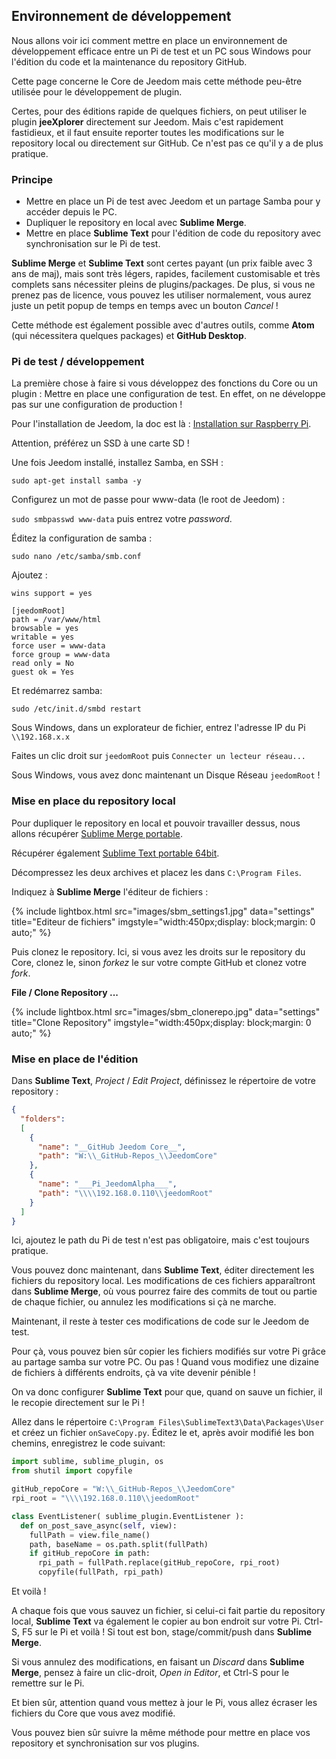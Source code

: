 ## Environnement de développement

Nous allons voir ici comment mettre en place un environnement de développement efficace entre un Pi de test et un PC sous Windows pour l'édition du code et la maintenance du repository GitHub.

Cette page concerne le Core de Jeedom mais cette méthode peu-être utilisée pour le développement de plugin.

Certes, pour des éditions rapide de quelques fichiers, on peut utiliser le plugin **jeeXplorer** directement sur Jeedom. Mais c'est rapidement fastidieux, et il faut ensuite reporter toutes les modifications sur le repository local ou directement sur GitHub. Ce n'est pas ce qu'il y a de plus pratique.

### Principe

- Mettre en place un Pi de test avec Jeedom et un partage Samba pour y accéder depuis le PC.
- Dupliquer le repository en local avec **Sublime Merge**.
- Mettre en place **Sublime Text** pour l'édition de code du repository avec synchronisation sur le Pi de test.

**Sublime Merge** et **Sublime Text** sont certes payant (un prix faible avec 3 ans de maj), mais sont très légers, rapides, facilement customisable et très complets sans nécessiter pleins de plugins/packages. De plus, si vous ne prenez pas de licence, vous pouvez les utiliser normalement, vous aurez juste un petit popup de temps en temps avec un bouton *Cancel* !

Cette méthode est également possible avec d'autres outils, comme **Atom** (qui nécessitera quelques packages) et **GitHub Desktop**.

### Pi de test / développement

La première chose à faire si vous développez des fonctions du Core ou un plugin : Mettre en place une configuration de test. En effet, on ne développe pas sur une configuration de production !

Pour l'installation de Jeedom, la doc est là : [Installation sur Raspberry Pi](https://doc.jeedom.com/fr_FR/installation/rpi).

Attention, préférez un SSD à une carte SD !

Une fois Jeedom installé, installez Samba, en SSH :

`sudo apt-get install samba -y`

Configurez un mot de passe pour www-data (le root de Jeedom) :

`sudo smbpasswd www-data` puis entrez votre *password*.

Éditez la configuration de samba :

`sudo nano /etc/samba/smb.conf`

Ajoutez :

````text
wins support = yes

[jeedomRoot]
path = /var/www/html
browsable = yes
writable = yes
force user = www-data
force group = www-data
read only = No
guest ok = Yes
````

Et redémarrez samba:

`sudo /etc/init.d/smbd restart`

Sous Windows, dans un explorateur de fichier, entrez l'adresse IP du Pi `\\192.168.x.x`

Faites un clic droit sur `jeedomRoot` puis `Connecter un lecteur réseau...`

Sous Windows, vous avez donc maintenant un Disque Réseau `jeedomRoot` !


### Mise en place du repository local

Pour dupliquer le repository en local et pouvoir travailler dessus, nous allons récupérer [Sublime Merge portable](https://www.sublimemerge.com/download).

Récupérer également [Sublime Text portable 64bit](https://www.sublimetext.com/3).

Décompressez les deux archives et placez les dans `C:\Program Files`.

Indiquez à **Sublime Merge** l'éditeur de fichiers :

{% include lightbox.html src="images/sbm_settings1.jpg" data="settings" title="Editeur de fichiers" imgstyle="width:450px;display: block;margin: 0 auto;" %}

Puis clonez le repository. Ici, si vous avez les droits sur le repository du Core, clonez le, sinon *forkez* le sur votre compte GitHub et clonez votre *fork*.

**File / Clone Repository ...**

{% include lightbox.html src="images/sbm_clonerepo.jpg" data="settings" title="Clone Repository" imgstyle="width:450px;display: block;margin: 0 auto;" %}


### Mise en place de l'édition

Dans **Sublime Text**, *Project* / *Edit Project*, définissez le répertoire de votre repository :

````json
{
  "folders":
  [
    {
      "name": "__GitHub Jeedom Core__",
      "path": "W:\\_GitHub-Repos_\\JeedomCore"
    },
    {
      "name": "___Pi_JeedomAlpha___",
      "path": "\\\\192.168.0.110\\jeedomRoot"
    }
  ]
}
````

Ici, ajoutez le path du Pi de test n'est pas obligatoire, mais c'est toujours pratique.

Vous pouvez donc maintenant, dans **Sublime Text**, éditer directement les fichiers du repository local. Les modifications de ces fichiers apparaîtront dans **Sublime Merge**, où vous pourrez faire des commits de tout ou partie de chaque fichier, ou annulez les modifications si çà ne marche.

Maintenant, il reste à tester ces modifications de code sur le Jeedom de test.

Pour çà, vous pouvez bien sûr copier les fichiers modifiés sur votre Pi grâce au partage samba sur votre PC. Ou pas ! Quand vous modifiez une dizaine de fichiers à différents endroits, çà va vite devenir pénible !

On va donc configurer **Sublime Text** pour que, quand on sauve un fichier, il le recopie directement sur le Pi !

Allez dans le répertoire `C:\Program Files\SublimeText3\Data\Packages\User` et créez un fichier `onSaveCopy.py`. Éditez le et, après avoir modifié les bon chemins, enregistrez le code suivant:

````py
import sublime, sublime_plugin, os
from shutil import copyfile

gitHub_repoCore = "W:\\_GitHub-Repos_\\JeedomCore"
rpi_root = "\\\\192.168.0.110\\jeedomRoot"

class EventListener( sublime_plugin.EventListener ):
  def on_post_save_async(self, view):
    fullPath = view.file_name()
    path, baseName = os.path.split(fullPath)
    if gitHub_repoCore in path:
      rpi_path = fullPath.replace(gitHub_repoCore, rpi_root)
      copyfile(fullPath, rpi_path)
````

Et voilà !

A chaque fois que vous sauvez un fichier, si celui-ci fait partie du repository local, **Sublime Text** va également le copier au bon endroit sur votre Pi. Ctrl-S, F5 sur le Pi et voilà ! Si tout est bon, stage/commit/push dans **Sublime Merge**.

Si vous annulez des modifications, en faisant un *Discard* dans **Sublime Merge**, pensez à faire un clic-droit, *Open in Editor*, et Ctrl-S pour le remettre sur le Pi.

Et bien sûr, attention quand vous mettez à jour le Pi, vous allez écraser les fichiers du Core que vous avez modifié.


Vous pouvez bien sûr suivre la même méthode pour mettre en place vos repository et synchronisation sur vos plugins.
